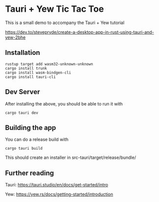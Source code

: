 # Tauri + Yew Tic Tac Toe

This is a small demo to accompany the Tauri + Yew tutorial

https://dev.to/stevepryde/create-a-desktop-app-in-rust-using-tauri-and-yew-2bhe

## Installation

```shell
rustup target add wasm32-unknown-unknown
cargo install trunk
cargo install wasm-bindgen-cli
cargo install tauri-cli
```

## Dev Server 

After installing the above, you should be able to run it with

```shell
cargo tauri dev
```

## Building the app

You can do a release build with

```shell
cargo tauri build
```

This should create an installer in src-tauri/target/release/bundle/

## Further reading

Tauri: https://tauri.studio/en/docs/get-started/intro

Yew: https://yew.rs/docs/getting-started/introduction
